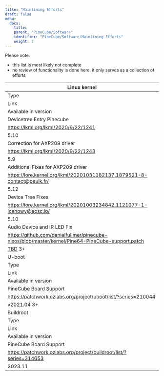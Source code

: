 ```yaml
---
title: "Mainlining Efforts"
draft: false
menu:
  docs:
    title:
    parent: "PineCube/Software"
    identifier: "PineCube/Software/Mainlining Efforts"
    weight: 2
---
```


Please note:

* this list is most likely not complete
* no review of functionality is done here, it only serves as a collection of efforts

| Linux kernel |
| --- |
| Type |
| Link |
| Available in version |
| Devicetree Entry Pinecube |
| https://lkml.org/lkml/2020/9/22/1241 |
| 5.10 |
| Correction for AXP209 driver |
| https://lkml.org/lkml/2020/9/22/1243 |
| 5.9 |
| Additional Fixes for AXP209 driver |
| https://lore.kernel.org/lkml/20201031182137.1879521-8-contact@paulk.fr/ |
| 5.12 |
| Device Tree Fixes |
| https://lore.kernel.org/lkml/20201003234842.1121077-1-icenowy@aosc.io/ |
| 5.10 |
| Audio Device and IR LED Fix |
| https://github.com/danielfullmer/pinecube-nixos/blob/master/kernel/Pine64-PineCube-support.patch |
| [TBD](https://github.com/danielfullmer/pinecube-nixos/issues/2) 3+ |
| U-boot |
| Type |
| Link |
| Available in version |
| PineCube Board Support |
| https://patchwork.ozlabs.org/project/uboot/list/?series=210044 |
| v2021.04 3+ |
| Buildroot |
| Type |
| Link |
| Available in version |
| PineCube Board Support |
| https://patchwork.ozlabs.org/project/buildroot/list/?series=314653 |
| 2023.11 |
